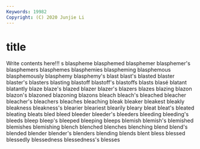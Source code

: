 ```yaml
---
Keywords: 19982
Copyright: (C) 2020 Junjie Li
---
```


# title

Write contents here!!!
s 
blaspheme 
blasphemed
blasphemer 
blasphemer's 
blasphemers 
blasphemes 
blasphemies 
blaspheming 
blasphemous 
blasphemously 
blasphemy 
blasphemy's
blast 
blast's 
blasted 
blaster 
blaster's 
blasters 
blasting 
blastoff 
blastoff's 
blastoffs
blasts 
blasé 
blatant 
blatantly 
blaze 
blaze's 
blazed 
blazer 
blazer's 
blazers
blazes 
blazing 
blazon 
blazon's 
blazoned 
blazoning 
blazons 
bleach 
bleach's 
bleached
bleacher 
bleacher's 
bleachers 
bleaches 
bleaching 
bleak 
bleaker 
bleakest 
bleakly 
bleakness
bleakness's 
blearier 
bleariest 
blearily 
bleary 
bleat 
bleat's 
bleated 
bleating 
bleats
bled 
bleed 
bleeder 
bleeder's 
bleeders 
bleeding 
bleeding's 
bleeds 
bleep 
bleep's
bleeped 
bleeping 
bleeps 
blemish 
blemish's 
blemished 
blemishes 
blemishing 
blench 
blenched
blenches 
blenching 
blend 
blend's 
blended 
blender 
blender's 
blenders 
blending 
blends
blent 
bless 
blessed 
blessedly 
blessedness 
blessedness's 
blesses 
